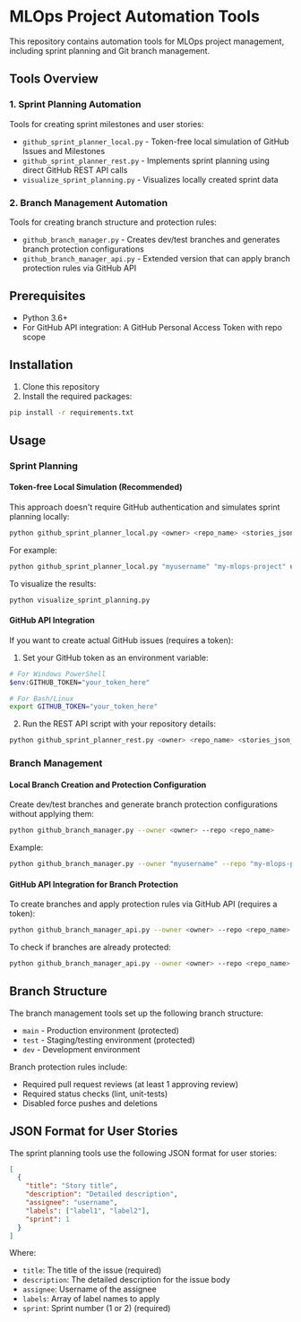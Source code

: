# MLOps Project Automation Tools

This repository contains automation tools for MLOps project management, including sprint planning and Git branch management.

## Tools Overview

### 1. Sprint Planning Automation

Tools for creating sprint milestones and user stories:

- `github_sprint_planner_local.py` - Token-free local simulation of GitHub Issues and Milestones
- `github_sprint_planner_rest.py` - Implements sprint planning using direct GitHub REST API calls
- `visualize_sprint_planning.py` - Visualizes locally created sprint data

### 2. Branch Management Automation

Tools for creating branch structure and protection rules:

- `github_branch_manager.py` - Creates dev/test branches and generates branch protection configurations
- `github_branch_manager_api.py` - Extended version that can apply branch protection rules via GitHub API

## Prerequisites

- Python 3.6+
- For GitHub API integration: A GitHub Personal Access Token with repo scope

## Installation

1. Clone this repository
2. Install the required packages:

```bash
pip install -r requirements.txt
```

## Usage

### Sprint Planning

#### Token-free Local Simulation (Recommended)

This approach doesn't require GitHub authentication and simulates sprint planning locally:

```bash
python github_sprint_planner_local.py <owner> <repo_name> <stories_json_file>
```

For example:
```bash
python github_sprint_planner_local.py "myusername" "my-mlops-project" user_stories.json
```

To visualize the results:
```bash
python visualize_sprint_planning.py
```

#### GitHub API Integration

If you want to create actual GitHub issues (requires a token):

1. Set your GitHub token as an environment variable:

```bash
# For Windows PowerShell
$env:GITHUB_TOKEN="your_token_here"

# For Bash/Linux
export GITHUB_TOKEN="your_token_here"
```

2. Run the REST API script with your repository details:

```bash
python github_sprint_planner_rest.py <owner> <repo_name> <stories_json_file>
```

### Branch Management

#### Local Branch Creation and Protection Configuration

Create dev/test branches and generate branch protection configurations without applying them:

```bash
python github_branch_manager.py --owner <owner> --repo <repo_name>
```

Example:
```bash
python github_branch_manager.py --owner "myusername" --repo "my-mlops-project"
```

#### GitHub API Integration for Branch Protection

To create branches and apply protection rules via GitHub API (requires a token):

```bash
python github_branch_manager_api.py --owner <owner> --repo <repo_name> --token <token> --apply-protection
```

To check if branches are already protected:
```bash
python github_branch_manager_api.py --owner <owner> --repo <repo_name> --token <token> --check-protection
```

## Branch Structure

The branch management tools set up the following branch structure:

- `main` - Production environment (protected)
- `test` - Staging/testing environment (protected)
- `dev` - Development environment

Branch protection rules include:
- Required pull request reviews (at least 1 approving review)
- Required status checks (lint, unit-tests)
- Disabled force pushes and deletions

## JSON Format for User Stories

The sprint planning tools use the following JSON format for user stories:

```json
[
  {
    "title": "Story title",
    "description": "Detailed description",
    "assignee": "username",
    "labels": ["label1", "label2"],
    "sprint": 1
  }
]
```

Where:
- `title`: The title of the issue (required)
- `description`: The detailed description for the issue body
- `assignee`: Username of the assignee
- `labels`: Array of label names to apply
- `sprint`: Sprint number (1 or 2) (required) 